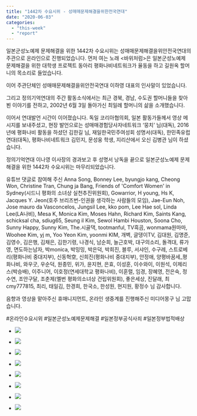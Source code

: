 ```yaml
---
title: "1442차 수요시위 - 성매매문제해결을위한전국연대"
date: "2020-06-03"
categories: 
  - "this-week"
  - "report"
---
```


일본군성노예제 문제해결을 위한 1442차 수요시위는 성매매문제해결을위안전국연대의 주관으로 온라인으로 진행되었습니다. 먼저 여는 노래 <바위처럼>은 일본군성노예제 문제해결을 위한 대학생 프로젝트 동아리 평화나비네트워크가 율동을 하고 길원옥 할머니의 목소리로 들었습니다.

이어 주관단체인 성매매문제해결을위안전국연대 이하영 대표의 인사말이 있었습니다.

그리고 정의기억연대의 주간 활동소식에서는 최근 경북, 경남, 수도권 할머니들을 찾아뵌 이야기를 전하고, 2002년 6월 3일 돌아가신 최일례 할머니의 삶을 소개했습니다.

이어서 연대발언 시간이 이어졌습니다. 독일 코리아협의회, 일본 활동가들께서 영상 메시지를 보내주셨고, 현장 발언으로는 성매매경험당사자네트워크 ‘뭉치’ 님(대독), 2016년에 평화나비 활동을 하셨던 김한길 님, 재일한국민주여성회 성명서(대독), 한민족유럽연대(대독), 평화나비네트워크 김민지, 문성웅 학생, 지리산에서 오신 김병관 님이 하셨습니다.

정의기억연대 이나영 이사장의 경과보고 후 성명서 낭독을 끝으로 일본군성노예제 문제해결을 위한 1442차 수요시위는 마무리되었습니다.

유튜브 댓글로 참여해 주신 Anna Song, Bonney Lee, byungjo kang, Cheong Won, Christine Tran, Chung ja Bang, Friends of 'Comfort Women' in Sydney(시드니 평화의 소녀상 실천추진위원회), Gowarrior, H young, Hs K, Jacques Y. Jeon(호주 브리즈번-인권을 생각하는 사람들의 모임), Jae-Eun Noh, Jose mauro da Vasconcelos, Jungsil Lee, kko pom, Lee Hae sol, Linda Lee(LA나비), Mesa K, Monica Kim, Moses Hahn, Richard Kim, Saints Kang, schicksal cha, sdiug65, Seung il Kim, Sewol Hambi Houston, Soona Cho, Sunny Happy, Sunny Kim, The.시골댁, tootmanful, TV흑곰, wonmama원마마, Woohee Kim, yj m, Yoo Yeon Kim, yoonmi KIM, 개벽, 글댕이TV, 김대원, 김명준, 김영수, 김은행, 김채은, 김한기령, 나경식, 남순희, 늘근호박, 대구의소리, 돌격대, 류가영, 면도하는남자, 박monica, 박밍밍, 박은덕, 박희진, 블루, 서샤인, 수구레, 스트로베리(평화나비 중대지부), 신동혁空, 신희진(평화나비 중대지부), 안정애, 양평바꿈세\_평화나비, 와우굿, 우순덕, 원종민, 위가, 윤지현, 은효, 이성훈, 이수와이, 이원석, 이제리스(박승배), 이주니어, 이호정(연세대학교 평화나비), 이훈렬, 임경, 장혜영, 전은숙, 정수연, 조안구달, 조춘제(멜번 평화의소녀상 건립위원회), 좋은세상, 진달래, 최cmy777815, 최리, 태일김, 한경희, 한국소, 한성원, 현지원, 황정수 님 감사합니다.

음향과 영상을 맡아주신 휴매니지먼트, 온라인 생중계를 진행해주신 미디어몽구 님 고맙습니다.

#온라인수요시위 #일본군성노예제문제해결 #일본정부공식사죄 #일본정부법적배상

- ![](http://womenandwar.net/kr/wp-content/uploads/2020/06/크기변환IMGP7229.jpg)
    
- ![](http://womenandwar.net/kr/wp-content/uploads/2020/06/크기변환IMGP7247.jpg)
    
- ![](http://womenandwar.net/kr/wp-content/uploads/2020/06/크기변환IMGP7253.jpg)
    
- ![](http://womenandwar.net/kr/wp-content/uploads/2020/06/크기변환IMGP7270.jpg)
    
- ![](http://womenandwar.net/kr/wp-content/uploads/2020/06/크기변환IMGP7277.jpg)
    
- ![](http://womenandwar.net/kr/wp-content/uploads/2020/06/크기변환IMGP7280.jpg)
    
- ![](http://womenandwar.net/kr/wp-content/uploads/2020/06/크기변환IMGP7283.jpg)
    
- ![](http://womenandwar.net/kr/wp-content/uploads/2020/06/크기변환IMGP7293.jpg)
